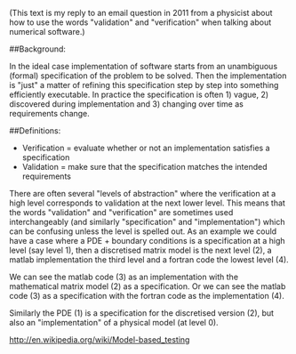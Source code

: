 (This text is my reply to an email question in 2011 from a physicist
about how to use the words "validation" and "verification" when
talking about numerical software.)

##Background:

In the ideal case implementation of software starts from an
unambiguous (formal) specification of the problem to be solved. Then
the implementation is "just" a matter of refining this specification
step by step into something efficiently executable. In practice the
specification is often 1) vague, 2) discovered during implementation
and 3) changing over time as requirements change.

##Definitions:
* Verification = evaluate whether or not an implementation satisfies a specification
* Validation = make sure that the specification matches the intended requirements

There are often several "levels of abstraction" where the verification
at a high level corresponds to validation at the next lower level.
This means that the words "validation" and "verification" are
sometimes used interchangeably (and similarly "specification" and
"implementation") which can be confusing unless the level is spelled
out. As an example we could have a case where a PDE + boundary
conditions is a specification at a high level (say level 1), then a
discretised matrix model is the next level (2), a matlab
implementation the third level and a fortran code the lowest level
(4).

We can see the matlab code (3) as an implementation with the
mathematical matrix model (2) as a specification.
Or we can see the matlab code (3) as a specification with the fortran
code as the implementation (4).

Similarly the PDE (1) is a specification for the discretised version
(2), but also an "implementation" of a physical model (at level 0).

http://en.wikipedia.org/wiki/Model-based_testing

